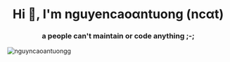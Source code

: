 <h1 align="center">Hi 👋, I'm nguyencaoαntuong (ncαt)</h1>
<h3 align="center">a people can't maintain or code anything ;-;</h3>
<p><img align="center" src="https://github-readme-stats.vercel.app/api?username=nguyencaoantuong&show_icons=true&locale=en" alt="nguyncaoantuongg" /></p>
